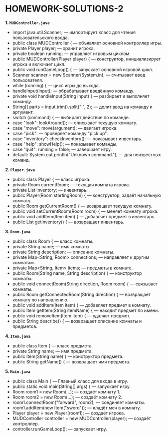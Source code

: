 # HOMEWORK-SOLUTIONS-2
**1. `MUDController.java`**  
- import java.util.Scanner; — импортирует класс для чтения пользовательского ввода.  
- public class MUDController { — объявляет основной контроллер игры.  
- private Player player; — хранит игрока.  
- private boolean running; — управляет игровым циклом.  
- public MUDController(Player player) { — конструктор, инициализирует игрока и включает цикл.  
- public void runGameLoop() { — запускает основной игровой цикл.  
- Scanner scanner = new Scanner(System.in); — считывает ввод пользователя.  
- while (running) { — цикл игры до выхода.  
- handleInput(input); — обрабатывает введённую команду.  
- private void handleInput(String input) { — разбирает и выполняет команду.  
- String[] parts = input.trim().split(" ", 2); — делит ввод на команду и аргумент.  
- switch (command) { — выбирает действие по команде.  
- case "look": lookAround(); — описывает текущую комнату.  
- case "move": move(argument); — двигает игрока.  
- case "pick": — проверяет команду "pick up".  
- case "inventory": checkInventory(); — показывает инвентарь.  
- case "help": showHelp(); — показывает команды.  
- case "quit": running = false; — завершает игру.  
- default: System.out.println("Unknown command."); — для неизвестных команд.  

**2. `Player.java`**  
- public class Player { — класс игрока.  
- private Room currentRoom; — текущая комната игрока.  
- private List<Item> inventory; — инвентарь.  
- public Player(Room startingRoom) { — конструктор, задаёт начальную комнату.  
- public Room getCurrentRoom() { — возвращает текущую комнату.  
- public void setCurrentRoom(Room room) { — меняет комнату игрока.  
- public void addItem(Item item) { — добавляет предмет в инвентарь.  
- public List<Item> getInventory() { — возвращает инвентарь.  

**3. `Room.java`**  
- public class Room { — класс комнаты.  
- private String name; — имя комнаты.  
- private String description; — описание комнаты.  
- private Map<String, Room> connections; — направляет к другим комнатам.  
- private Map<String, Item> items; — предметы в комнате.  
- public Room(String name, String description) { — конструктор комнаты.  
- public void connectRoom(String direction, Room room) { — связывает комнаты.  
- public Room getConnectedRoom(String direction) { — возвращает комнату по направлению.  
- public void addItem(Item item) { — добавляет предмет в комнату.  
- public Item getItem(String itemName) { — находит предмет по имени.  
- public void removeItem(Item item) { — удаляет предмет.  
- public String describe() { — возвращает описание комнаты и предметов.  

**4. `Item.java`**  
- public class Item { — класс предмета.  
- private String name; — имя предмета.  
- public Item(String name) { — конструктор предмета.  
- public String getName() { — возвращает имя предмета.  

**5. `Main.java`**  
- public class Main { — Главный класс для входа в игру.  
- public static void main(String[] args) { — запускает игру.  
- Room room1 = new Room(...); — создаёт комнату 1.  
- Room room2 = new Room(...); — создаёт комнату 2.  
- room1.connectRoom("forward", room2); — соединяет комнаты.  
- room1.addItem(new Item("sword")); — кладёт меч в комнату.  
- Player player = new Player(room1); — создаёт игрока.  
- MUDController controller = new MUDController(player); — создаёт контроллер.  
- controller.runGameLoop(); — запускает игру.  
